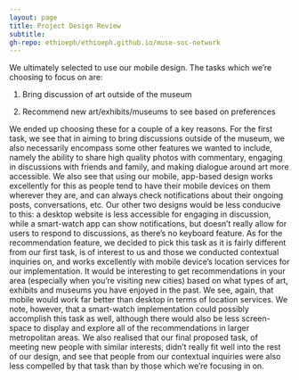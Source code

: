```yaml
---
layout: page
title: Project Design Review
subtitle: 
gh-repo: ethioeph/ethioeph.github.io/muse-soc-network
---
```


We ultimately selected to use our mobile design.  The tasks which we’re choosing to focus on are:

1. Bring discussion of art outside of the museum

2. Recommend new art/exhibits/museums to see based on preferences

We ended up choosing these for a couple of a key reasons.  For the first task, we see that in aiming to bring discussions outside of the museum, we also necessarily encompass some other features we wanted to include, namely the ability to share high quality photos with commentary, engaging in discussions with friends and family, and making dialogue around art more accessible.  We also see that using our mobile, app-based design works excellently for this as people tend to have their mobile devices on them wherever they are, and can always check notifications about their ongoing posts, conversations, etc.  Our other two designs would be less conducive to this: a desktop website is less accessible for engaging in discussion, while a smart-watch app can show notifications, but doesn’t really allow for users to respond to discussions, as there’s no keyboard feature.  As for the recommendation feature, we decided to pick this task as it is fairly different from our first task, is of interest to us and those we conducted contextual inquiries on, and works excellently with mobile device’s location services for our implementation.  It would be interesting to get recommendations in your area (especially when you’re visiting new cities) based on what types of art, exhibits and museums you have enjoyed in the past.  We see, again, that mobile would work far better than desktop in terms of location services.  We note, however, that a smart-watch implementation could possibly accomplish this task as well, although there would also be less screen-space to display and explore all of the recommendations in larger metropolitan areas.  We also realised that our final proposed task, of meeting new people with similar interests, didn’t really fit well into the rest of our design, and see that people from our contextual inquiries were also less compelled by that task than by those which we’re focusing in on.
